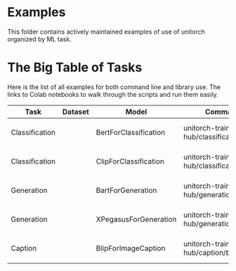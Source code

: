 # Examples

This folder contains actively maintained examples of use of unitorch organized by ML task.

# The Big Table of Tasks

Here is the list of all examples for both command line and library use. The links to Colab notebooks to walk through the scripts and run them easily.

| Task           | Dataset | Model                 | Command Line                               | Colab                                                                                                                                                                                         |
| -------------- | ------- | --------------------- | ------------------------------------------ | --------------------------------------------------------------------------------------------------------------------------------------------------------------------------------------------- |
| Classification |         | BertForClassification | unitorch-train hub/classification/bert.ini | [![Open in Colab](https://colab.research.google.com/assets/colab-badge.svg)](https://colab.research.google.com/github/fuliucansheng/unitorch/blob/master/notebooks/classification/bert.ipynb) |
| Classification |         | ClipForClassification | unitorch-train hub/classification/bert.ini | [![Open in Colab](https://colab.research.google.com/assets/colab-badge.svg)](https://colab.research.google.com/github/fuliucansheng/unitorch/blob/master/notebooks/classification/clip.ipynb) |
| Generation     |         | BartForGeneration     | unitorch-train hub/generation/bart.ini     | [![Open in Colab](https://colab.research.google.com/assets/colab-badge.svg)](https://colab.research.google.com/github/fuliucansheng/unitorch/blob/master/notebooks/generation/bart.ipynb)     |
| Generation     |         | XPegasusForGeneration | unitorch-train hub/generation/xpegasus.ini | [![Open in Colab](https://colab.research.google.com/assets/colab-badge.svg)](https://colab.research.google.com/github/fuliucansheng/unitorch/blob/master/notebooks/generation/xpegasus.ipynb) |
| Caption        |         | BlipForImageCaption   | unitorch-train hub/caption/blip.ini        | [![Open in Colab](https://colab.research.google.com/assets/colab-badge.svg)](https://colab.research.google.com/github/fuliucansheng/unitorch/blob/master/notebooks/caption/blip.ipynb)        |
